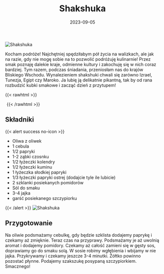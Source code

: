 ﻿---
title: "Shakshuka"
date: 2023-09-05
categories:
- śniadanie
tags:
- pomidory
- jajka
- wegetariańskie
thumbnailImagePosition: "top"
---
![Shakshuka](/img/Shakshuka/Shakshuka-1.jpg)

Kocham podróże! Najchętniej spędziłabym pół życia na walizkach, ale jak na razie, gdy nie mogę sobie na to pozwolić podróżuję kulinarnie! Przez smak poznaję dalekie kraje, odmienne kultury i zakochuję się w nich coraz bardziej. Tym razem, podczas śniadania, przeniosłam nas do krajów Bliskiego Wschodu. Wynalezieniem shakshuki chwali się zarówno Izrael, Tunezja, Egipt czy Maroko. Ja lubię ją delikatnie pikantną, tak by od rana rozbudzić kubki smakowe i zacząć dzień z przytupem!

<!--more-->
{{< rawhtml >}}
<div id="ceneoaffcontainer624479"></div><a id="ceneoaff-logo" title="Ceneo.pl" href="https://www.ceneo.pl/#pid=26977&crid=624479&cid=46110" rel="nofollow"><img style="border:0;width:1px;height:1px;" src="//image.ceneostatic.pl/data/custom_images/4917/custom_image.png" alt="Ceneo.pl" /></a><script type="text/javascript" charset="utf-8">	if (typeof CeneoAPOptions == "undefined" || CeneoAPOptions == null)	{	var CeneoAPOptions = new Array(); 	stamp = parseInt(new Date().getTime()/86400, 10);	var script = document.createElement("script");	script.setAttribute("type", "text/javascript");	script.setAttribute("src", "//partnerzyapi.ceneo.pl/External/ap.js?"+stamp);	script.setAttribute("charset", "utf-8");	var head = document.getElementsByTagName("head")[0];	head.appendChild(script);	}	CeneoAPOptions[CeneoAPOptions.length] =	{		ad_creation: 624479,		ad_channel: 46110,		ad_partner: 26977,		ad_type: 1,		ad_content: '1767,3528,4496',		ad_format: 1,		ad_newpage: true,		ad_basket: false,		ad_container: 'ceneoaffcontainer624479',		ad_formatTypeId: 1,		ad_contextual: false, 		ad_recommended: false, 		ad_showRank: false 	};</script>
{{< /rawhtml >}}

## Składniki
{{< alert success no-icon >}}
- Oliwa z oliwek
- 1 cebula
- 1/2 papryki
- 1-2 ząbki czosnku
- 1/2 łyżeczki kolendry
- 1/2 łyżeczki kuminu
- 1 łyżeczka słodkiej papryki
- 1/3 łyżeczki papryki ostrej (dodajcie tyle ile lubicie)
- 2 szklanki posiekanych pomidorów
- Sól do smaku
- 3-4 jajka 
- garść posiekanego szczypiorku

{{< /alert >}}
![Shakshuka](/img/Shakshuka/Shakshuka-2.jpg)

## Przygotowanie

Na oliwie podsmażamy cebulkę, gdy będzie szklista dodajemy paprykę i czekamy aż zmięknie. Teraz czas na przyprawy. Podsmażamy je aż uwolnią aromat i dodajemy pomidory. Czekamy aż całość zamieni się w gęsty sos, doprawiamy go do smaku solą. W sosie robimy wgłębienia i wbijamy w nie jajka. Przykrywamy i czekamy jeszcze 3-4 minutki. Żółtko powinno pozostać płynne.
Podajemy szakszukę posypaną szczypiorkiem. Smacznego!

